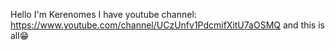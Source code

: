Hello
I'm Kerenomes
I have youtube channel: https://www.youtube.com/channel/UCzUnfv1PdcmifXitU7aOSMQ
and this is all😁
